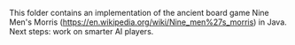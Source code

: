 This folder contains an implementation of the ancient board game Nine Men's Morris (https://en.wikipedia.org/wiki/Nine_men%27s_morris) in Java.
Next steps: work on smarter AI players.

